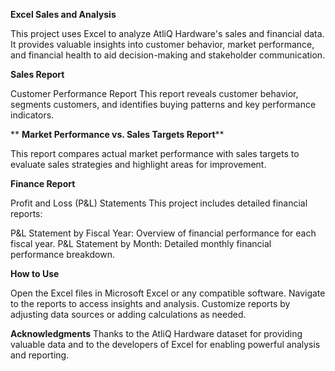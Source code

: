 **Excel Sales and Analysis**


This project uses Excel to analyze AtliQ Hardware's sales and financial data. It provides valuable insights into customer behavior, market performance, and financial health to aid decision-making and stakeholder communication.

**Sales Report**


Customer Performance Report
This report reveals customer behavior, segments customers, and identifies buying patterns and key performance indicators.

**
**Market Performance vs. Sales Targets Report****


This report compares actual market performance with sales targets to evaluate sales strategies and highlight areas for improvement.

**Finance Report**


Profit and Loss (P&L) Statements
This project includes detailed financial reports:

P&L Statement by Fiscal Year: Overview of financial performance for each fiscal year.
P&L Statement by Month: Detailed monthly financial performance breakdown.

**How to Use**


Open the Excel files in Microsoft Excel or any compatible software.
Navigate to the reports to access insights and analysis.
Customize reports by adjusting data sources or adding calculations as needed.

**Acknowledgments**
Thanks to the AtliQ Hardware dataset for providing valuable data and to the developers of Excel for enabling powerful analysis and reporting.


